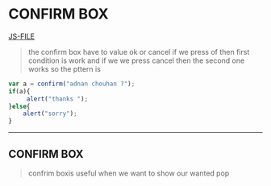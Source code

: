 # CONFIRM BOX
[JS-FILE](../js/19-confirm-box.js)

>the confirm box have to value ok or cancel if we press of then first condition is work and if we we press cancel then the second one works so the pttern is

```javascript
var a = confirm("adnan chouhan ?");
if(a){
     alert("thanks ");
}else{
    alert("sorry");
}
```

---
## CONFIRM BOX

>confrim boxis useful when we want to show our wanted pop